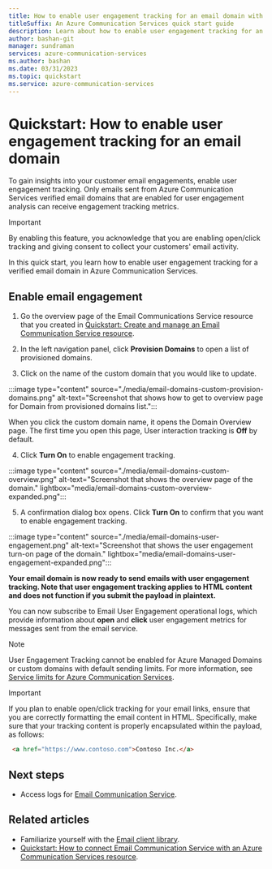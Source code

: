 ```yaml
---
title: How to enable user engagement tracking for an email domain with Azure Communication Services resource.
titleSuffix: An Azure Communication Services quick start guide
description: Learn about how to enable user engagement tracking for an email domain with Azure Communication Services resource.
author: bashan-git
manager: sundraman
services: azure-communication-services
ms.author: bashan
ms.date: 03/31/2023
ms.topic: quickstart
ms.service: azure-communication-services
---
```

# Quickstart: How to enable user engagement tracking for an email domain

To gain insights into your customer email engagements, enable user engagement tracking. Only emails sent from Azure Communication Services verified email domains that are enabled for user engagement analysis can receive engagement tracking metrics.

> [!IMPORTANT]
> By enabling this feature, you acknowledge that you are enabling open/click tracking and giving consent to collect your customers' email activity. 

In this quick start, you learn how to enable user engagement tracking for a verified email domain in Azure Communication Services.

## Enable email engagement

1.	Go the overview page of the Email Communications Service resource that you created in [Quickstart: Create and manage an Email Communication Service resource](./create-email-communication-resource.md).

2.	In the left navigation panel, click **Provision Domains** to open a list of provisioned domains.

3.	Click on the name of the custom domain that you would like to update.

   :::image type="content" source="./media/email-domains-custom-provision-domains.png" alt-text="Screenshot that shows how to get to overview page for Domain from provisioned domains list.":::

   When you click the custom domain name, it opens the Domain Overview page. The first time you open this page, User interaction tracking is **Off** by default.

4.	Click **Turn On** to enable engagement tracking.

   :::image type="content" source="./media/email-domains-custom-overview.png" alt-text="Screenshot that shows the overview page of the domain." lightbox="media/email-domains-custom-overview-expanded.png":::

5.	A confirmation dialog box opens. Click **Turn On** to confirm that you want to enable engagement tracking.

   :::image type="content" source="./media/email-domains-user-engagement.png" alt-text="Screenshot that shows the user engagement turn-on page of the domain." lightbox="media/email-domains-user-engagement-expanded.png":::

**Your email domain is now ready to send emails with user engagement tracking. Note that user engagement tracking applies to HTML content and does not function if you submit the payload in plaintext.**

You can now subscribe to Email User Engagement operational logs, which provide information about **open** and **click** user engagement metrics for messages sent from the email service.

> [!NOTE]
> User Engagement Tracking cannot be enabled for Azure Managed Domains or custom domains with default sending limits. For more information, see [Service limits for Azure Communication Services](../../concepts/service-limits.md#rate-limits-for-email).

> [!IMPORTANT]
> If you plan to enable open/click tracking for your email links, ensure that you are correctly formatting the email content in HTML. Specifically, make sure that your tracking content is properly encapsulated within the payload, as follows:

```html
 <a href="https://www.contoso.com">Contoso Inc.</a>
```

## Next steps

- Access logs for [Email Communication Service](../../concepts/analytics/logs/email-logs.md).

## Related articles

- Familiarize yourself with the [Email client library](../../concepts/email/sdk-features.md).
- [Quickstart: How to connect Email Communication Service with an Azure Communication Services resource](../../quickstarts/email/connect-email-communication-resource.md).
